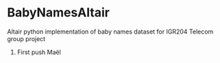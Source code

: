 # BabyNamesAltair
Altair python implementation of baby names dataset for IGR204 Telecom group project

1. First push Maël